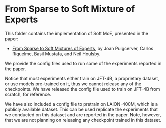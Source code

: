# From Sparse to Soft Mixture of Experts

This folder contains the implementation of Soft MoE, presented in the paper:

- [From Sparse to Soft Mixtures of Experts](https://arxiv.org/abs/2308.00951),
  by Joan Puigcerver, Carlos Riquelme, Basil Mustafa, and Neil Houlsby.

We provide the config files used to run some of the experiments reported in the
paper.

Notice that most experiments either train on JFT-4B, a proprietary dataset,
or use models pre-trained on it, thus we cannot release any of the checkpoints.
We have released the config file used to train on JFT-4B from scratch, for
reference.

We have also included a config file to pretrain on LAION-400M, which is a
publicly available dataset. This can be used replicate the experiments that we
conducted on this dataset and are reported in the paper. Note, however, that we
are not planning on releasing any checkpoint trained in this dataset.
